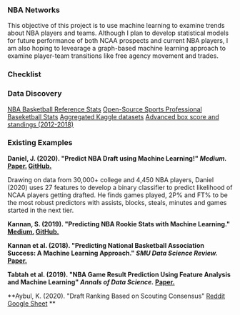 ### NBA Networks

This objective of this project is to use machine learning to examine trends about NBA players and teams. Although I plan to develop statistical models for future performance of both NCAA prospects and current NBA players, I am also hoping to levearage a graph-based machine learning approach to examine player-team transitions like free agency movement and trades. 

### Checklist


### Data Discovery 

[NBA Basketball Reference Stats](https://www.kaggle.com/drgilermo/nba-players-stats)
[Open-Source Sports Professional Baseketball Stats](https://www.kaggle.com/open-source-sports/mens-professional-basketball)
[Aggregated Kaggle datasets](https://www.kaggle.com/data/52669)
[Advanced box score and standings (2012-2018)](https://www.kaggle.com/pablote/nba-enhanced-stats#)

### Existing Examples 

**Daniel, J. (2020). "Predict NBA Draft using Machine Learning!" *Medium.* [Paper.](https://medium.com/analytics-vidhya/predict-nba-draft-using-machine-learning-7023503e33e7) [GitHub.](https://github.com/Jwdaniel34/Drafting_college_players)** 

Drawing on data from 30,000+ college and 4,450 NBA players, Daniel (2020) uses 27 features to develop a binary classifier to predict likelihood of NCAA players getting drafted. He finds games played, 2P% and FT% to be the most robust predictors with assists, blocks, steals, minutes and games started in the next tier.

**Kannan, S. (2019). "Predicting NBA Rookie Stats with Machine Learning." [Medium.](https://towardsdatascience.com/predicting-nba-rookie-stats-with-machine-learning-28621e49b8a4) [GitHub.](https://github.com/SidTheKid007/NBARookieAnalysis)**

**Kannan et al. (2018). "Predicting National Basketball Association Success: A Machine Learning Approach." *SMU Data Science Review.* [Paper.](https://scholar.smu.edu/cgi/viewcontent.cgi?article=1033&context=datasciencereview)**

**Tabtah et al. (2019). "NBA Game Result Prediction Using Feature Analysis and Machine Learning" *Annals of Data Science.* [Paper.](https://link.springer.com/article/10.1007/s40745-018-00189-x)**

**Aybul, K. (2020). "Draft Ranking Based on Scouting Consensus" [Reddit](https://www.reddit.com/r/NBA_Draft/comments/j4m08k/i_built_a_statistical_model_that_projects/?utm_source=share&utm_medium=ios_app&utm_name=iossmf) [Google Sheet](https://docs.google.com/spreadsheets/d/1YmPsiD5t_IWeqQc9Zig7LJ4nBjVUL7BIixmym-6Ei0Y/edit#gid=1511007488) **